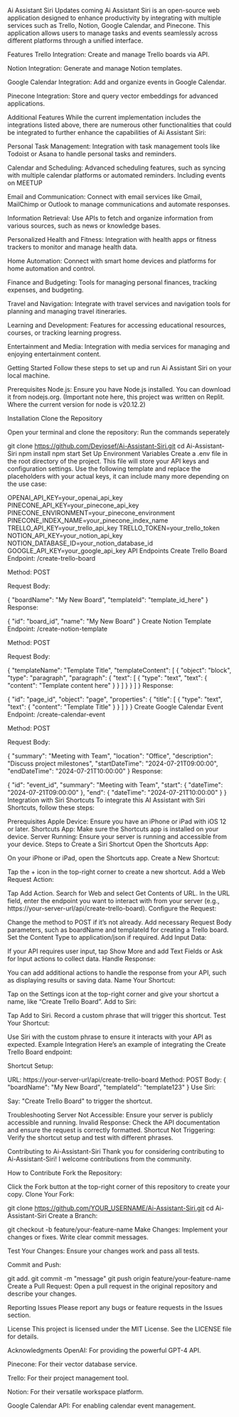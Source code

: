 Ai Assistant Siri Updates coming
Ai Assistant Siri is an open-source web application designed to enhance productivity by integrating with multiple services such as Trello, Notion, Google Calendar, and Pinecone. This application allows users to manage tasks and events seamlessly across different platforms through a unified interface.

Features
Trello Integration: Create and manage Trello boards via API.

Notion Integration: Generate and manage Notion templates.

Google Calendar Integration: Add and organize events in Google Calendar.

Pinecone Integration: Store and query vector embeddings for advanced applications.

Additional Features
While the current implementation includes the integrations listed above, there are numerous other functionalities that could be integrated to further enhance the capabilities of Ai Assistant Siri:

Personal Task Management: Integration with task management tools like Todoist or Asana to handle personal tasks and reminders.

Calendar and Scheduling: Advanced scheduling features, such as syncing with multiple calendar platforms or automated reminders. Including events on MEETUP

Email and Communication: Connect with email services like Gmail, MailChimp or Outlook to manage communications and automate responses.

Information Retrieval: Use APIs to fetch and organize information from various sources, such as news or knowledge bases.

Personalized Health and Fitness: Integration with health apps or fitness trackers to monitor and manage health data.

Home Automation: Connect with smart home devices and platforms for home automation and control.

Finance and Budgeting: Tools for managing personal finances, tracking expenses, and budgeting.

Travel and Navigation: Integrate with travel services and navigation tools for planning and managing travel itineraries.

Learning and Development: Features for accessing educational resources, courses, or tracking learning progress.

Entertainment and Media: Integration with media services for managing and enjoying entertainment content.

Getting Started Follow these steps to set up and run Ai Assistant Siri on your local machine.

Prerequisites
Node.js: Ensure you have Node.js installed. You can download it from nodejs.org. (Important note here, this project was written on Replit. Where the current version for node is v20.12.2)

Installation Clone the Repository

Open your terminal and clone the repository: Run the commands seperately

git clone https://github.com/Devjosef/Ai-Assistant-Siri.git
cd Ai-Assistant-Siri
npm install
npm start
Set Up Environment Variables
Create a .env file in the root directory of the project. This file will store your API keys and configuration settings. Use the following template and replace the placeholders with your actual keys, it can include many more depending on the use case:

OPENAI_API_KEY=your_openai_api_key
PINECONE_API_KEY=your_pinecone_api_key
PINECONE_ENVIRONMENT=your_pinecone_environment
PINECONE_INDEX_NAME=your_pinecone_index_name
TRELLO_API_KEY=your_trello_api_key
TRELLO_TOKEN=your_trello_token
NOTION_API_KEY=your_notion_api_key
NOTION_DATABASE_ID=your_notion_database_id
GOOGLE_API_KEY=your_google_api_key
API Endpoints
Create Trello Board Endpoint: /create-trello-board

Method: POST

Request Body:

{
  "boardName": "My New Board",
  "templateId": "template_id_here"
}
Response:

{
  "id": "board_id",
  "name": "My New Board"
}
Create Notion Template Endpoint: /create-notion-template

Method: POST

Request Body:

{
  "templateName": "Template Title",
  "templateContent": [
    {
      "object": "block",
      "type": "paragraph",
      "paragraph": {
        "text": [
          {
            "type": "text",
            "text": {
              "content": "Template content here"
            }
          }
        ]
      }
    }
  ]
}
Response:

{
  "id": "page_id",
  "object": "page",
  "properties": {
    "title": [
      {
        "type": "text",
        "text": {
          "content": "Template Title"
        }
      }
    ]
  }
}
Create Google Calendar Event Endpoint: /create-calendar-event

Method: POST

Request Body:

{
  "summary": "Meeting with Team",
  "location": "Office",
  "description": "Discuss project milestones",
  "startDateTime": "2024-07-21T09:00:00",
  "endDateTime": "2024-07-21T10:00:00"
}
Response:

{
  "id": "event_id",
  "summary": "Meeting with Team",
  "start": {
    "dateTime": "2024-07-21T09:00:00"
  },
  "end": {
    "dateTime": "2024-07-21T10:00:00"
  }
}
Integration with Siri Shortcuts
To integrate this AI Assistant with Siri Shortcuts, follow these steps:

Prerequisites Apple Device: Ensure you have an iPhone or iPad with iOS 12 or later. Shortcuts App: Make sure the Shortcuts app is installed on your device. Server Running: Ensure your server is running and accessible from your device. Steps to Create a Siri Shortcut Open the Shortcuts App:

On your iPhone or iPad, open the Shortcuts app. Create a New Shortcut:

Tap the + icon in the top-right corner to create a new shortcut. Add a Web Request Action:

Tap Add Action. Search for Web and select Get Contents of URL. In the URL field, enter the endpoint you want to interact with from your server (e.g., https://your-server-url/api/create-trello-board). Configure the Request:

Change the method to POST if it’s not already. Add necessary Request Body parameters, such as boardName and templateId for creating a Trello board. Set the Content Type to application/json if required. Add Input Data:

If your API requires user input, tap Show More and add Text Fields or Ask for Input actions to collect data. Handle Response:

You can add additional actions to handle the response from your API, such as displaying results or saving data. Name Your Shortcut:

Tap on the Settings icon at the top-right corner and give your shortcut a name, like “Create Trello Board”. Add to Siri:

Tap Add to Siri. Record a custom phrase that will trigger this shortcut. Test Your Shortcut:

Use Siri with the custom phrase to ensure it interacts with your API as expected. Example Integration Here’s an example of integrating the Create Trello Board endpoint:

Shortcut Setup:

URL: https://your-server-url/api/create-trello-board Method: POST Body: { "boardName": "My New Board", "templateId": "template123" } Use Siri:

Say: "Create Trello Board" to trigger the shortcut.

Troubleshooting
Server Not Accessible: Ensure your server is publicly accessible and running. Invalid Response: Check the API documentation and ensure the request is correctly formatted. Shortcut Not Triggering: Verify the shortcut setup and test with different phrases.

Contributing to Ai-Assistant-Siri
Thank you for considering contributing to Ai-Assistant-Siri! I welcome contributions from the community.

How to Contribute
Fork the Repository:

Click the Fork button at the top-right corner of this repository to create your copy.
Clone Your Fork:

git clone https://github.com/YOUR_USERNAME/Ai-Assistant-Siri.git
cd Ai-Assistant-Siri
Create a Branch:

git checkout -b feature/your-feature-name
Make Changes: Implement your changes or fixes. Write clear commit messages.

Test Your Changes: Ensure your changes work and pass all tests.

Commit and Push:

git add.
git commit -m "message"
git push origin feature/your-feature-name
Create a Pull Request: Open a pull request in the original repository and describe your changes.

Reporting Issues
Please report any bugs or feature requests in the Issues section.

License
This project is licensed under the MIT License. See the LICENSE file for details.

Acknowledgments
OpenAI: For providing the powerful GPT-4 API.

Pinecone: For their vector database service.

Trello: For their project management tool.

Notion: For their versatile workspace platform.

Google Calendar API: For enabling calendar event management.